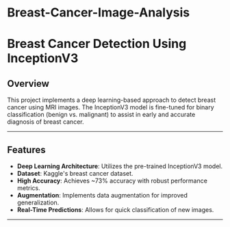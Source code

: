 # Breast-Cancer-Image-Analysis 
# Breast Cancer Detection Using InceptionV3

## Overview
This project implements a deep learning-based approach to detect breast cancer using MRI images. The InceptionV3 model is fine-tuned for binary classification (benign vs. malignant) to assist in early and accurate diagnosis of breast cancer.

---

## Features
- **Deep Learning Architecture**: Utilizes the pre-trained InceptionV3 model.
- **Dataset**: Kaggle's breast cancer dataset.
- **High Accuracy**: Achieves ~73% accuracy with robust performance metrics.
- **Augmentation**: Implements data augmentation for improved generalization.
- **Real-Time Predictions**: Allows for quick classification of new images.

---

